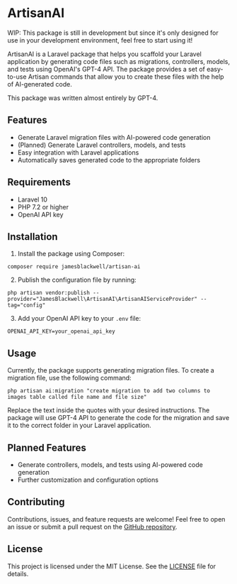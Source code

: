 # ArtisanAI

WIP: This package is still in development but since it's only designed for use in your development environment, feel free to start using it!

ArtisanAI is a Laravel package that helps you scaffold your Laravel application by generating code files such as migrations, controllers, models, and tests using OpenAI's GPT-4 API. The package provides a set of easy-to-use Artisan commands that allow you to create these files with the help of AI-generated code.

This package was written almost entirely by GPT-4.

## Features

- Generate Laravel migration files with AI-powered code generation
- (Planned) Generate Laravel controllers, models, and tests
- Easy integration with Laravel applications
- Automatically saves generated code to the appropriate folders

## Requirements

- Laravel 10
- PHP 7.2 or higher
- OpenAI API key

## Installation

1. Install the package using Composer:

```
composer require jamesblackwell/artisan-ai
```

2. Publish the configuration file by running:

```
php artisan vendor:publish --provider="JamesBlackwell\ArtisanAI\ArtisanAIServiceProvider" --tag="config"
```

3. Add your OpenAI API key to your `.env` file:

```
OPENAI_API_KEY=your_openai_api_key
```

## Usage

Currently, the package supports generating migration files. To create a migration file, use the following command:

```
php artisan ai:migration "create migration to add two columns to images table called file name and file size"

```

Replace the text inside the quotes with your desired instructions. The package will use GPT-4 API to generate the code for the migration and save it to the correct folder in your Laravel application.

## Planned Features

- Generate controllers, models, and tests using AI-powered code generation
- Further customization and configuration options

## Contributing

Contributions, issues, and feature requests are welcome! Feel free to open an issue or submit a pull request on the [GitHub repository](https://github.com/jamesblackwell/ArtisanAI).

## License

This project is licensed under the MIT License. See the [LICENSE](LICENSE) file for details.
